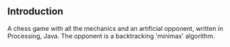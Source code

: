## Introduction
A chess game with all the mechanics and an artificial opponent, written in Processing, Java.
The opponent is a backtracking 'minimax' algorithm.
